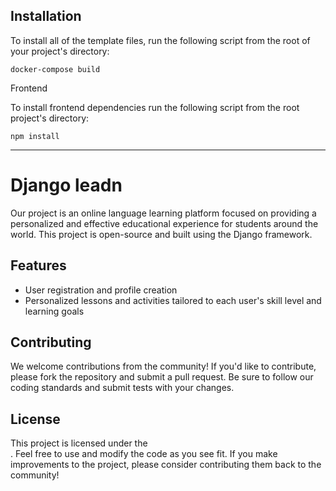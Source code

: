 ## Installation

To install all of the template files, run the following script from the root of your project's directory:

```
docker-compose build
```

Frontend

To install frontend dependencies run the following script from the root project's directory:

```
npm install
```

----

# Django leadn

Our project is an online language learning platform focused on providing a personalized and effective educational experience for students around the world. This project is open-source and built using the Django framework.


## Features

- User registration and profile creation
- Personalized lessons and activities tailored to each user's skill level and learning goals


## Contributing
We welcome contributions from the community! If you'd like to contribute, please fork the repository and submit a pull request. Be sure to follow our coding standards and submit tests with your changes.

## License
This project is licensed under the  
. Feel free to use and modify the code as you see fit. If you make improvements to the project, please consider contributing them back to the community!